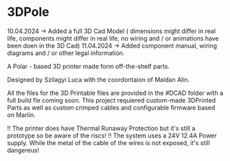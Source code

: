 # 3DPole

10.04.2024 -> Added a full 3D Cad Model ( dimensions might differ in real life, components might differ in real life, no wiring and / or animations have been doen in the 3D Cad)
11.04.2024 -> Added component manual, wiring diagrams and / or other legal information.


A Polar - based 3D printer made form off-the-shelf parts.

Designed by Szilagyi Luca with the coordontaion of Maidan Alin.

All the files for the 3D Printable files are provided in the #DCAD folder with a full build fle coming soon.
This project requiered custom-made 3DPrinted Parts as well as custom crimped cables and configurable firmware based on Marlin.

!! The printer does have Thermal Runaway Protection but it's still a prototype so be aware of the riscs!
!! The system uses a 24V 12.4A Power supply. While the metal of the cable of the wires is not exposed, it's still dangereus!

